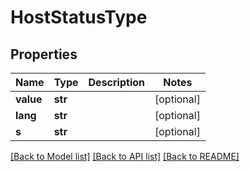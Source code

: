 # HostStatusType

## Properties
Name | Type | Description | Notes
------------ | ------------- | ------------- | -------------
**value** | **str** |  | [optional] 
**lang** | **str** |  | [optional] 
**s** | **str** |  | [optional] 

[[Back to Model list]](../README.md#documentation-for-models) [[Back to API list]](../README.md#documentation-for-api-endpoints) [[Back to README]](../README.md)

